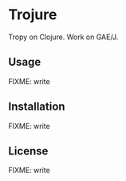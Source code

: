 # Trojure

Tropy on Clojure.
Work on GAE/J.

## Usage

FIXME: write

## Installation

FIXME: write

## License

FIXME: write
